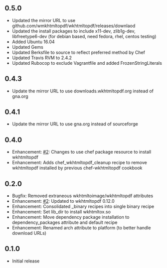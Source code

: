 ## 0.5.0

* Updated the mirror URL to use github.com/wmkhtmltopdf/wkhtmltopdf/releases/downlaod
* Updated the install packages to include x11-dev, zlib1g-dev, libfreetype6-dev (for debian based, need fedora, rhel, centos testing)
* Added Ubuntu 16.04
* Updated Gems
* Updated Berksfile to source to reflect preferred method by Chef
* Updated Travis RVM to 2.4.2
* Updated Rubocop to exclude Vagrantfile and added FrozenStringLiterals

## 0.4.3

* Update the mirror URL to use downloads.wkhtmltopdf.org instead of gna.org

## 0.4.1

* Update the mirror URL to use gna.org instead of sourceforge

## 0.4.0

* Enhancement: [#2]: Changes to use chef package resource to install wkhtmltopdf
* Enhancement: Adds chef_wkhtmltopdf_cleanup recipe to remove wkhtmltopdf installed by previous chef-wkhtmltopdf cookbook

## 0.2.0

* Bugfix: Removed extraneous wkhtmltoimage/wkhtmltopdf attributes
* Enhancement: [#2][]: Updated to wkhtmltopdf 0.12.0
* Enhancement: Consolidated _binary recipes into single binary recipe
* Enhancement: Set lib_dir to install wkhtmltox.so
* Enhancement: Move dependency package installation to dependency_packages attribute and default recipe
* Enhancement: Renamed arch attribute to platform (to better handle download URLs)

## 0.1.0

* Initial release

[#2]: https://github.com/bflad/chef-wkhtmltopdf/issues/2
